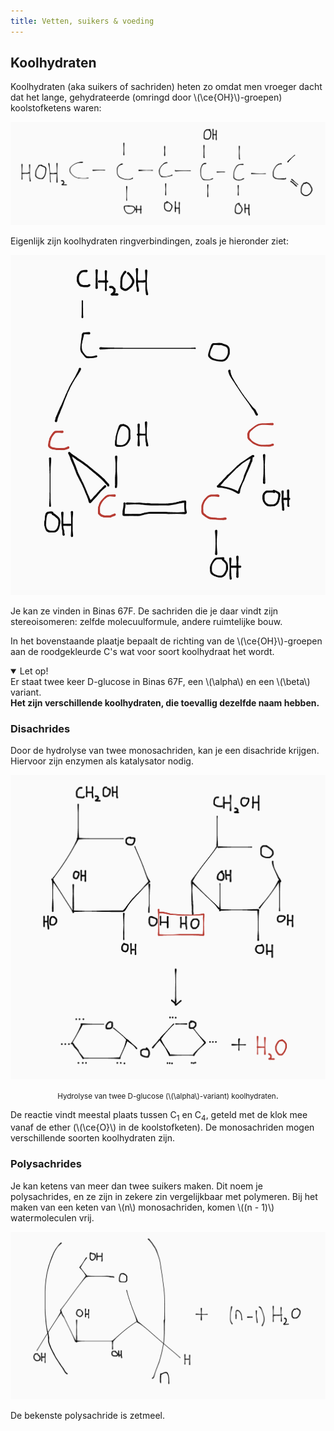```yaml
---
title: Vetten, suikers & voeding
---
```


## Koolhydraten

Koolhydraten (aka suikers of sachriden) heten zo omdat men vroeger dacht dat het lange, gehydrateerde (omringd door \\(\ce{OH}\\)-groepen) koolstofketens waren:

![Dit is dus niet hoe een koolhydraat eruit ziet](koolhydraat-fout.png)

Eigenlijk zijn koolhydraten ringverbindingen, zoals je hieronder ziet:

![Een voorbeeld van een monosachride-ringverbinding](monosachride.png)

Je kan ze vinden in Binas 67F. De sachriden die je daar vindt zijn stereoisomeren: zelfde molecuulformule, andere ruimtelijke bouw.

In het bovenstaande plaatje bepaalt de richting van de \\(\ce{OH}\\)-groepen aan de roodgekleurde C's wat voor soort koolhydraat het wordt.

<details open>
  <summary>Let op!</summary>
  Er staat twee keer D-glucose in Binas 67F, een \(\alpha\) en een \(\beta\) variant.<br>
  <strong>Het zijn verschillende koolhydraten, die toevallig dezelfde naam hebben.</strong>
</details>

### Disachrides

Door de hydrolyse van twee monosachriden, kan je een disachride krijgen. Hiervoor zijn enzymen als katalysator nodig.

![De vorming van een disachride door de hydrolyse van twee monosachrides. Water wordt afgesplitst.](disachride.png)

<center><small>Hydrolyse van twee D-glucose (\(\alpha\)-variant) koolhydraten</small>.</center>

De reactie vindt meestal plaats tussen C<sub>1</sub> en C<sub>4</sub>, geteld met de klok mee vanaf de ether (\\(\ce{O}\\) in de koolstofketen). De monosachriden mogen verschillende soorten koolhydraten zijn.

### Polysachrides

Je kan ketens van meer dan twee suikers maken. Dit noem je polysachrides, en ze zijn in zekere zin vergelijkbaar met polymeren. Bij het maken van een keten van \\(n\\) monosachriden, komen \\((n - 1)\\) watermoleculen vrij.

![De vorming van een polysachride](polysachride.png)

De bekenste polysachride is zetmeel.
